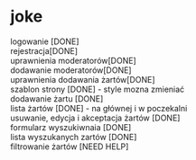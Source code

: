 joke
====

logowanie [DONE] <br>
rejestracja[DONE] <br>
uprawnienia moderatorów[DONE] <br>
dodawanie moderatorów[DONE] <br>
uprawnienia dodawania żartów[DONE] <br>
szablon strony [DONE] - style mozna zmieniać  <br>
dodawanie żartu [DONE] <br>
lista żartów [DONE] - na głównej i w poczekalni <br>
usuwanie, edycja i akceptacja żartów [DONE] <br>
formularz wyszukiwnaia [DONE] <br>
lista wyszukanych zartów [DONE] <br>
filtrowanie żartów [NEED HELP] <br>
